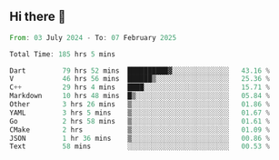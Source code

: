 ## Hi there 👋

<!--START_SECTION:waka-->

```rust
From: 03 July 2024 - To: 07 February 2025

Total Time: 185 hrs 5 mins

Dart         79 hrs 52 mins  ██████████▓░░░░░░░░░░░░░░   43.16 %
V            46 hrs 56 mins  ██████▒░░░░░░░░░░░░░░░░░░   25.36 %
C++          29 hrs 4 mins   ████░░░░░░░░░░░░░░░░░░░░░   15.71 %
Markdown     10 hrs 48 mins  █▒░░░░░░░░░░░░░░░░░░░░░░░   05.84 %
Other        3 hrs 26 mins   ▒░░░░░░░░░░░░░░░░░░░░░░░░   01.86 %
YAML         3 hrs 5 mins    ▒░░░░░░░░░░░░░░░░░░░░░░░░   01.67 %
Go           2 hrs 58 mins   ▒░░░░░░░░░░░░░░░░░░░░░░░░   01.61 %
CMake        2 hrs           ▒░░░░░░░░░░░░░░░░░░░░░░░░   01.09 %
JSON         1 hr 36 mins    ▒░░░░░░░░░░░░░░░░░░░░░░░░   00.86 %
Text         58 mins         ░░░░░░░░░░░░░░░░░░░░░░░░░   00.53 %
```

<!--END_SECTION:waka-->

<!--
**mathiskakal/mathiskakal** is a ✨ _special_ ✨ repository because its `README.md` (this file) appears on your GitHub profile.

Here are some ideas to get you started:

- 🔭 I’m currently working on ...
- 🌱 I’m currently learning ...
- 👯 I’m looking to collaborate on ...
- 🤔 I’m looking for help with ...
- 💬 Ask me about ...
- 📫 How to reach me: ...
- 😄 Pronouns: ...
- ⚡ Fun fact: ...
-->
